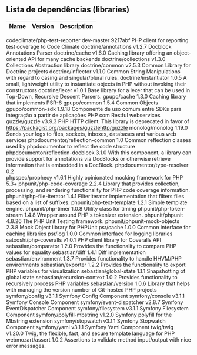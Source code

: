 
## Lista de dependências (libraries)

Name | Version | Description
-----|---------|------------------------------------------------------
codeclimate/php-test-reporter     dev-master 9217abf PHP client for reporting test coverage to Code Climate
doctrine/annotations              v1.2.7             Docblock Annotations Parser
doctrine/cache                    v1.6.0             Caching library offering an object-oriented API for many cache backends
doctrine/collections              v1.3.0             Collections Abstraction library
doctrine/common                   v2.5.3             Common Library for Doctrine projects
doctrine/inflector                v1.1.0             Common String Manipulations with regard to casing and singular/plural rules.
doctrine/instantiator             1.0.5              A small, lightweight utility to instantiate objects in PHP without invoking their constructors
doctrine/lexer                    v1.0.1             Base library for a lexer that can be used in Top-Down, Recursive Descent Parsers.
gpupo/cache                       1.3.0              Caching library that implements PSR-6
gpupo/common                      1.5.4              Common Objects
gpupo/common-sdk                  1.9.18             Componente de uso comum entre SDKs para integração a partir de aplicações PHP com Restful webservices
guzzle/guzzle                     v3.9.3             PHP HTTP client. This library is deprecated in favor of https://packagist.org/packages/guzzlehttp/guzzle
monolog/monolog                   1.19.0             Sends your logs to files, sockets, inboxes, databases and various web services
phpdocumentor/reflection-common   1.0                Common reflection classes used by phpdocumentor to reflect the code structure
phpdocumentor/reflection-docblock 3.1.0              With this component, a library can provide support for annotations via DocBlocks or otherwise retrieve information that is embedded in a DocBlock.
phpdocumentor/type-resolver       0.2                
phpspec/prophecy                  v1.6.1             Highly opinionated mocking framework for PHP 5.3+
phpunit/php-code-coverage         2.2.4              Library that provides collection, processing, and rendering functionality for PHP code coverage information.
phpunit/php-file-iterator         1.4.1              FilterIterator implementation that filters files based on a list of suffixes.
phpunit/php-text-template         1.2.1              Simple template engine.
phpunit/php-timer                 1.0.8              Utility class for timing
phpunit/php-token-stream          1.4.8              Wrapper around PHP's tokenizer extension.
phpunit/phpunit                   4.8.26             The PHP Unit Testing framework.
phpunit/phpunit-mock-objects      2.3.8              Mock Object library for PHPUnit
psr/cache                         1.0.0              Common interface for caching libraries
psr/log                           1.0.0              Common interface for logging libraries
satooshi/php-coveralls            v1.0.1             PHP client library for Coveralls API
sebastian/comparator              1.2.0              Provides the functionality to compare PHP values for equality
sebastian/diff                    1.4.1              Diff implementation
sebastian/environment             1.3.7              Provides functionality to handle HHVM/PHP environments
sebastian/exporter                1.2.2              Provides the functionality to export PHP variables for visualization
sebastian/global-state            1.1.1              Snapshotting of global state
sebastian/recursion-context       1.0.2              Provides functionality to recursively process PHP variables
sebastian/version                 1.0.6              Library that helps with managing the version number of Git-hosted PHP projects
symfony/config                    v3.1.1             Symfony Config Component
symfony/console                   v3.1.1             Symfony Console Component
symfony/event-dispatcher          v2.8.7             Symfony EventDispatcher Component
symfony/filesystem                v3.1.1             Symfony Filesystem Component
symfony/polyfill-mbstring         v1.2.0             Symfony polyfill for the Mbstring extension
symfony/stopwatch                 v3.1.1             Symfony Stopwatch Component
symfony/yaml                      v3.1.1             Symfony Yaml Component
twig/twig                         v1.20.0            Twig, the flexible, fast, and secure template language for PHP
webmozart/assert                  1.0.2              Assertions to validate method input/output with nice error messages.


